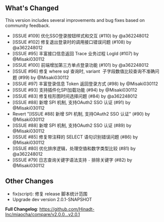 ## What's Changed

This version includes several improvements and bug fixes based on community feedback.

* [ISSUE #109] 优化SSO登录按钮样式和交互 (#110) by @a362248012
* [ISSUE #102] 修复退出登录时的调用接口错误问题 (#108) by @a362248012
* [ISSUE #95] 丰富接口信息返回 Trace 业务过程 LogId (#107) by @Misaki030112
* [ISSUE #100] 前端增加第三方单点登录功能 (#101) by @a362248012
* [ISSUE #96] 修复 where sql 查询时, variant  子字段数值比较查询不准确问题 (#99) by @Misaki030112
* [ISSUE #97] 丰富登录信息 Token 返回登录方式 (#98) by @Misaki030112
* [ISSUE #93] 支持插件化SPI加载功能 (#94) by @Misaki030112
* [ISSUE #83] 修复柱形图时间选择问题 (#84) by @a362248012
* [ISSUE #88] 新增 SPI 机制, 支持OAuth2 SSO 认证 (#91) by @Misaki030112
* Revert "[ISSUE #88] 新增 SPI 机制, 支持OAuth2 SSO 认证" (#90) by @Misaki030112
* [ISSUE #88] 新增 SPI 机制, 支持OAuth2 SSO 认证 (#89) by @Misaki030112
* [ISSUE #85] 修复带注释的 SELECT 语句识别错误问题 (#86) by @Misaki030112
* [ISSUE #80] 优化排序逻辑，处理空值和数字类型比较 (#81) by @a362248012
* [ISSUE #79] 日志查询关键字语法支持 `-` 排除关键字 (#82) by @Misaki030112

## Other Changes

- fix(script): 修复 release 脚本统计范围
- Upgrade dev version 2.0.1-SNAPSHOT


**Full Changelog**: https://github.com/Hinadt-Inc/miaocha/compare/v2.0.0...v2.0.1
